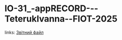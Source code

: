 # IO-31_-appRECORD---TeterukIvanna--FIOT-2025
links:
[Звітний файл](dlyalabok.github.io/IO-31_-appRECORD---TeterukIvanna--FIOT-2025)
